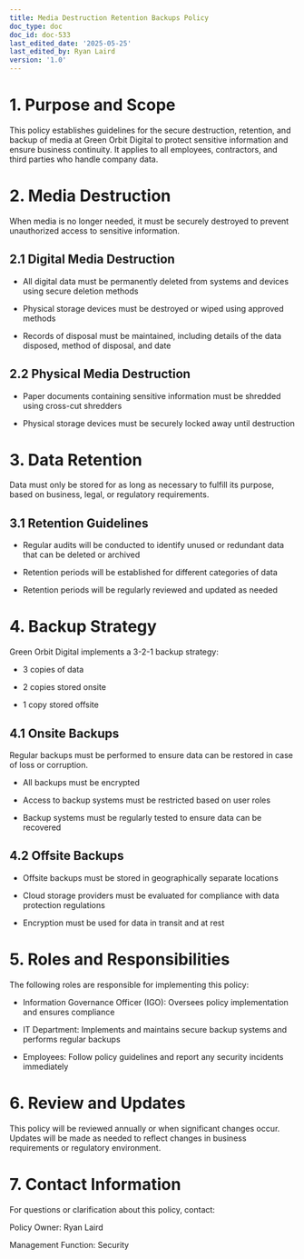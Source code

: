 ```yaml
---
title: Media Destruction Retention Backups Policy
doc_type: doc
doc_id: doc-533
last_edited_date: '2025-05-25'
last_edited_by: Ryan Laird
version: '1.0'
---
```


# 1. Purpose and Scope

This policy establishes guidelines for the secure destruction, retention, and backup of media at Green Orbit Digital to protect sensitive information and ensure business continuity. It applies to all employees, contractors, and third parties who handle company data.

# 2. Media Destruction

When media is no longer needed, it must be securely destroyed to prevent unauthorized access to sensitive information.

## 2.1 Digital Media Destruction

- All digital data must be permanently deleted from systems and devices using secure deletion methods

- Physical storage devices must be destroyed or wiped using approved methods

- Records of disposal must be maintained, including details of the data disposed, method of disposal, and date

## 2.2 Physical Media Destruction

- Paper documents containing sensitive information must be shredded using cross-cut shredders

- Physical storage devices must be securely locked away until destruction

# 3. Data Retention

Data must only be stored for as long as necessary to fulfill its purpose, based on business, legal, or regulatory requirements.

## 3.1 Retention Guidelines

- Regular audits will be conducted to identify unused or redundant data that can be deleted or archived

- Retention periods will be established for different categories of data

- Retention periods will be regularly reviewed and updated as needed

# 4. Backup Strategy

Green Orbit Digital implements a 3-2-1 backup strategy:

- 3 copies of data

- 2 copies stored onsite

- 1 copy stored offsite

## 4.1 Onsite Backups

Regular backups must be performed to ensure data can be restored in case of loss or corruption.

- All backups must be encrypted

- Access to backup systems must be restricted based on user roles

- Backup systems must be regularly tested to ensure data can be recovered

## 4.2 Offsite Backups

- Offsite backups must be stored in geographically separate locations

- Cloud storage providers must be evaluated for compliance with data protection regulations

- Encryption must be used for data in transit and at rest

# 5. Roles and Responsibilities

The following roles are responsible for implementing this policy:

- Information Governance Officer (IGO): Oversees policy implementation and ensures compliance

- IT Department: Implements and maintains secure backup systems and performs regular backups

- Employees: Follow policy guidelines and report any security incidents immediately

# 6. Review and Updates

This policy will be reviewed annually or when significant changes occur. Updates will be made as needed to reflect changes in business requirements or regulatory environment.

# 7. Contact Information

For questions or clarification about this policy, contact:

Policy Owner: Ryan Laird

Management Function: Security
